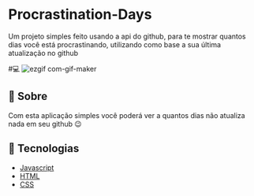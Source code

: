 # Procrastination-Days
Um projeto simples feito usando a api do github, para te mostrar quantos dias você está procrastinando, utilizando como base a sua última atualização no github

#💻
![ezgif com-gif-maker](https://user-images.githubusercontent.com/62511035/104761251-62fa6580-5741-11eb-98f1-3bf1a035673f.gif)


## :bookmark: Sobre

Com esta aplicação simples você poderá ver a quantos dias não atualiza nada em seu github 😉

 ## :rocket: Tecnologias

-  [Javascript](https://www.typescriptlang.org/)
-  [HTML](https://nodejs.org/en/)
-  [CSS](https://reactjs.org/)
